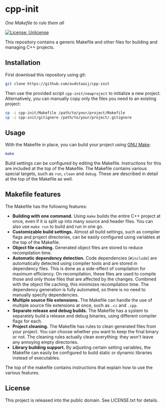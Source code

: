 # cpp-init

*One Makefile to rule them all*

[![License: Unlicense](https://img.shields.io/badge/license-Unlicense-blue.svg)](http://unlicense.org/)

This repository contains a generic Makefile and other files for building and
managing C++ projects.

## Installation

First download this repository using git:
```bash
git clone https://github.com/avdstaaij/cpp-init
```

Then use the provided script `cpp-init/newproject` to initialize a new project.
Alternatively, you can manually copy only the files you need to an existing
project:
```bash
cp -i cpp-init/Makefile /path/to/your/project/Makefile
cp -i cpp-init/gitignore /path/to/your/project/.gitignore
```

## Usage

With the Makefile in place, you can build your project using
[GNU Make](https://www.gnu.org/software/make/):
```bash
make
```

Build settings can be configured by editing the Makefile. Instructions for this
are included at the top of the Makefile. The Makefile contains various special
targets, such as `run`, `clean` and `debug`. These are described in detail at
the top of the Makefile as well.

## Makefile features

The Makefile has the following features:
 - **Building with one command.**
   Using `make` builds the entire C++ project at once, even if it is split up
   into many source and header files. You can also use `make run` to build and
   run in one go.
 - **Customizable build settings.**
   Almost all build settings, such as compiler flags and project directories,
   can be easily configured using variables at the top of the Makefile.
 - **Object file caching.**
   Generated object files are stored to reduce recompilation time.
 - **Automatic dependency detection.**
   Code dependencies (`#include`) are automatically detected using compiler
   tools and are stored in dependency files. This is done as a side-effect of
   compilation for maximum efficiency. On recompilation, these files are used to
   compile those and only those files that are affected by the changes.
   Combined with the object file caching, this minimizes recompilation time.
   The dependency generation is fully automated, so there is no need to manually
   specify dependencies.
 - **Multiple source file extensions.**
   The Makefile can handle the use of multiple source file extensions at once,
   such as `.cc` and `.cpp`.
 - **Separate release and debug builds.**
   The Makefile has a system to separately build a release and debug binaries,
   using different compiler flags for each.
 - **Project cleaning.**
   The Makefile has rules to clean generated files from your project. You can
   choose whether you want to keep the final binary or not. The cleaning rules
   actually clean everything: they won't leave any annoying empty directories.
 - **Library building support.**
   By adjusting certain setting variables, the Makefile can easily be configured
   to build static or dynamic libraries instead of executables.

The top of the makefile contains instructions that explain how to use the
various features.

## License

This project is released into the public domain.
See LICENSE.txt for details.

